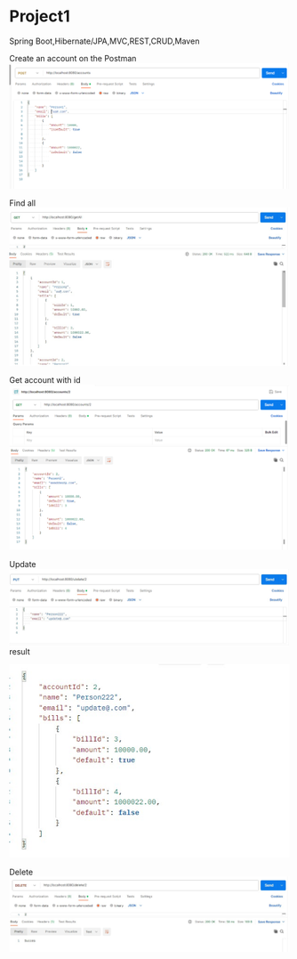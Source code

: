 # Project1
Spring Boot,Hibernate/JPA,MVC,REST,CRUD,Maven


Create an account on the Postman
![create account](https://github.com/alexutm123/Project1/blob/main/readmipfoto/create.png)

Find all
![Find all](https://github.com/alexutm123/Project1/blob/main/readmipfoto/getall.jpg)

Get account with id
![getid](https://github.com/alexutm123/Project1/blob/main/readmipfoto/getid.png)

Update
![put](https://github.com/alexutm123/Project1/blob/main/readmipfoto/put1.jpg)result

![put](https://github.com/alexutm123/Project1/blob/main/readmipfoto/put2.jpg)

Delete
![put](https://github.com/alexutm123/Project1/blob/main/readmipfoto/delete.jpg)

